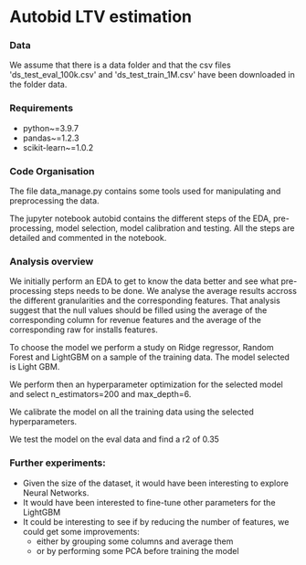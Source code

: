 # Autobid LTV estimation

### Data 
We assume that there is a data folder and that the csv files 'ds_test_eval_100k.csv' and 'ds_test_train_1M.csv' 
have been downloaded in the folder data.

### Requirements
- python~=3.9.7
- pandas~=1.2.3
- scikit-learn~=1.0.2

### Code Organisation
The file data_manage.py contains some tools used for manipulating and preprocessing
the data.

The jupyter notebook autobid contains the different steps of the EDA, pre-processing,
model selection, model calibration and testing. All the steps are detailed and
commented in the notebook.

### Analysis overview
We initially perform an EDA to get to know the data better and see what pre-processing steps needs to be done.
We analyse the average results accross the different granularities and the corresponding
features. That analysis suggest that the null values should be filled using the average of the corresponding 
column for revenue features and the average of the corresponding raw for installs features.

To choose the model we perform a study on Ridge regressor, Random Forest and LightGBM
on a sample of the  training data. The model selected is Light GBM.

We perform then an hyperparameter optimization for the selected model and select n_estimators=200 and max_depth=6.

We calibrate the model on all the training data using the selected hyperparameters.

We test the model on the eval data and find a r2 of 0.35

### Further experiments:
- Given the size of the dataset, it would have been interesting to explore Neural Networks. 
- It would have been interested to fine-tune other parameters for the LightGBM
- It could be interesting to see if by reducing the number of features, we could get some improvements:
    - either by grouping some columns and average them
    - or by performing some PCA before training the model

